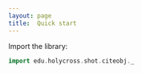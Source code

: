 ```yaml
---
layout: page
title:  Quick start
---
```



Import the library:


```scala
import edu.holycross.shot.citeobj._
```
